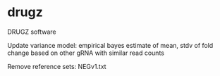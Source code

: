 # drugz
DRUGZ software

Update variance model: empirical bayes estimate of mean, stdv of 
fold change based on other gRNA with similar read counts

Remove reference sets: NEGv1.txt